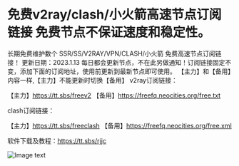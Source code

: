 # 免费v2ray/clash/小火箭高速节点订阅链接 免费节点不保证速度和稳定性。
长期免费维护数个 SSR/SS/V2RAY/VPN/CLASH/小火箭 免费高速节点订阅链接！
更新日期：2023.1.13 每日都会更新节点，不在此另做通知！订阅链接固定不变，添加下面的订阅地址，使用前更新到最新节点即可使用。
【主力】和【备用】内容一样,【主力】不能更新时切换【备用】
v2ray订阅链接：

【主力】https://tt.sbs/freev2
【备用】https://freefq.neocities.org/free.txt

clash订阅链接：

【主力】https://tt.sbs/freeclash
【备用】https://freefq.neocities.org/free.xml 


软件下载及教程：https://tt.sbs/rjjc

![Image text](https://freefq.neocities.org/TT.jpg)



